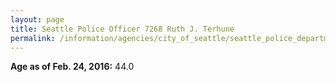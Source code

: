 ```yaml
---
layout: page
title: Seattle Police Officer 7268 Ruth J. Terhune
permalink: /information/agencies/city_of_seattle/seattle_police_department/copbook/7268/
---
```


**Age as of Feb. 24, 2016:** 44.0
